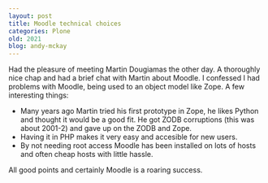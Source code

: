 ```yaml
---
layout: post
title: Moodle technical choices
categories: Plone
old: 2021
blog: andy-mckay
---
```

<p>Had the pleasure of meeting Martin Dougiamas the other day. A thoroughly nice chap and had a brief chat with Martin about Moodle. I confessed I had problems with Moodle, being used to an object model like Zope. A few interesting things:</p>
<ul>
<li>Many years ago Martin tried his first prototype in Zope, he likes Python  and thought it would be a good fit. He got ZODB corruptions (this was about 2001-2) and gave up on the ZODB and Zope.</li>
<li>Having it in PHP makes it very easy and accesible for new users.</li>
<li>By not needing root access Moodle has been installed on lots of hosts and often cheap hosts with little hassle.</li>
</ul>
<p>All good points and certainly Moodle is a roaring success.</p>